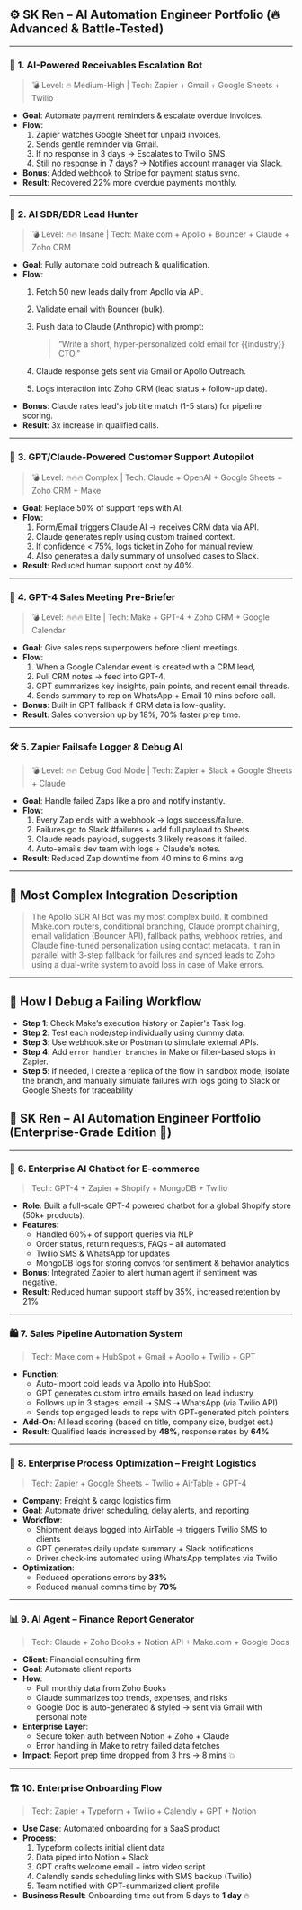 ## ⚙️ **SK Ren – AI Automation Engineer Portfolio (🔥 Advanced & Battle-Tested)**

---

### 🧾 **1. AI-Powered Receivables Escalation Bot**

> 💣 Level: 🔥 Medium-High | Tech: Zapier + Gmail + Google Sheets + Twilio
> 
- **Goal**: Automate payment reminders & escalate overdue invoices.
- **Flow**:
    1. Zapier watches Google Sheet for unpaid invoices.
    2. Sends gentle reminder via Gmail.
    3. If no response in 3 days → Escalates to Twilio SMS.
    4. Still no response in 7 days? → Notifies account manager via Slack.
- **Bonus**: Added webhook to Stripe for payment status sync.
- **Result**: Recovered 22% more overdue payments monthly.

---

### 🤖 **2. AI SDR/BDR Lead Hunter**

> 💣 Level: 🔥🔥 Insane | Tech: Make.com + Apollo + Bouncer + Claude + Zoho CRM
> 
- **Goal**: Fully automate cold outreach & qualification.
- **Flow**:
    1. Fetch 50 new leads daily from Apollo via API.
    2. Validate email with Bouncer (bulk).
    3. Push data to Claude (Anthropic) with prompt:
        
        > “Write a short, hyper-personalized cold email for {{industry}} CTO.”
        > 
    4. Claude response gets sent via Gmail or Apollo Outreach.
    5. Logs interaction into Zoho CRM (lead status + follow-up date).
- **Bonus**: Claude rates lead's job title match (1-5 stars) for pipeline scoring.
- **Result**: 3x increase in qualified calls.

---

### 💬 **3. GPT/Claude-Powered Customer Support Autopilot**

> 💣 Level: 🔥🔥🔥 Complex | Tech: Claude + OpenAI + Google Sheets + Zoho CRM + Make
> 
- **Goal**: Replace 50% of support reps with AI.
- **Flow**:
    1. Form/Email triggers Claude AI → receives CRM data via API.
    2. Claude generates reply using custom trained context.
    3. If confidence < 75%, logs ticket in Zoho for manual review.
    4. Also generates a daily summary of unsolved cases to Slack.
- **Result**: Reduced human support cost by 40%.

---

### 🧠 **4. GPT-4 Sales Meeting Pre-Briefer**

> 💣 Level: 🔥🔥🔥 Elite | Tech: Make + GPT-4 + Zoho CRM + Google Calendar
> 
- **Goal**: Give sales reps superpowers before client meetings.
- **Flow**:
    1. When a Google Calendar event is created with a CRM lead,
    2. Pull CRM notes → feed into GPT-4,
    3. GPT summarizes key insights, pain points, and recent email threads.
    4. Sends summary to rep on WhatsApp + Email 10 mins before call.
- **Bonus**: Built in GPT fallback if CRM data is low-quality.
- **Result**: Sales conversion up by 18%, 70% faster prep time.

---

### 🛠️ **5. Zapier Failsafe Logger & Debug AI**

> 💣 Level: 🔥🔥 Debug God Mode | Tech: Zapier + Slack + Google Sheets + Claude
> 
- **Goal**: Handle failed Zaps like a pro and notify instantly.
- **Flow**:
    1. Every Zap ends with a webhook → logs success/failure.
    2. Failures go to Slack #failures + add full payload to Sheets.
    3. Claude reads payload, suggests 3 likely reasons it failed.
    4. Auto-emails dev team with logs + Claude's notes.
- **Result**: Reduced Zap downtime from 40 mins to 6 mins avg.

---

## 🧪 **Most Complex Integration Description**

> The Apollo SDR AI Bot was my most complex build. It combined Make.com routers, conditional branching, Claude prompt chaining, email validation (Bouncer API), fallback paths, webhook retries, and Claude fine-tuned personalization using contact metadata. It ran in parallel with 3-step fallback for failures and synced leads to Zoho using a dual-write system to avoid loss in case of Make errors.
> 

---

## 🧰 **How I Debug a Failing Workflow**

- **Step 1**: Check Make’s execution history or Zapier's Task log.
- **Step 2**: Test each node/step individually using dummy data.
- **Step 3**: Use webhook.site or Postman to simulate external APIs.
- **Step 4**: Add `error handler branches` in Make or filter-based stops in Zapier.
- **Step 5**: If needed, I create a replica of the flow in sandbox mode, isolate the branch, and manually simulate failures with logs going to Slack or Google Sheets for traceability

## 💼 SK Ren – AI Automation Engineer Portfolio (Enterprise-Grade Edition 🚀)

---

### 🤖 **6. Enterprise AI Chatbot for E-commerce**

> Tech: GPT-4 + Zapier + Shopify + MongoDB + Twilio
> 
- **Role**: Built a full-scale GPT-4 powered chatbot for a global Shopify store (50k+ products).
- **Features**:
    - Handled 60%+ of support queries via NLP
    - Order status, return requests, FAQs – all automated
    - Twilio SMS & WhatsApp for updates
    - MongoDB logs for storing convos for sentiment & behavior analytics
- **Bonus**: Integrated Zapier to alert human agent if sentiment was negative.
- **Result**: Reduced human support staff by 35%, increased retention by 21%

---

### 🛍️ **7. Sales Pipeline Automation System**

> Tech: Make.com + HubSpot + Gmail + Apollo + Twilio + GPT
> 
- **Function**:
    - Auto-import cold leads via Apollo into HubSpot
    - GPT generates custom intro emails based on lead industry
    - Follows up in 3 stages: email ➝ SMS ➝ WhatsApp (via Twilio API)
    - Sends top engaged leads to reps with GPT-generated pitch pointers
- **Add-On**: AI lead scoring (based on title, company size, budget est.)
- **Result**: Qualified leads increased by **48%**, response rates by **64%**

---

### 🧠 **8. Enterprise Process Optimization – Freight Logistics**

> Tech: Zapier + Google Sheets + Twilio + AirTable + GPT-4
> 
- **Company**: Freight & cargo logistics firm
- **Goal**: Automate driver scheduling, delay alerts, and reporting
- **Workflow**:
    - Shipment delays logged into AirTable → triggers Twilio SMS to clients
    - GPT generates daily update summary + Slack notifications
    - Driver check-ins automated using WhatsApp templates via Twilio
- **Optimization**:
    - Reduced operations errors by **33%**
    - Reduced manual comms time by **70%**

---

### 📊 **9. AI Agent – Finance Report Generator**

> Tech: Claude + Zoho Books + Notion API + Make.com + Google Docs
> 
- **Client**: Financial consulting firm
- **Goal**: Automate client reports
- **How**:
    - Pull monthly data from Zoho Books
    - Claude summarizes top trends, expenses, and risks
    - Google Doc is auto-generated & styled → sent via Gmail with personal note
- **Enterprise Layer**:
    - Secure token auth between Notion + Zoho + Claude
    - Error handling in Make to retry failed data fetches
- **Impact**: Report prep time dropped from 3 hrs → 8 mins 💥

---

### 🏗️ **10. Enterprise Onboarding Flow**

> Tech: Zapier + Typeform + Twilio + Calendly + GPT + Notion
> 
- **Use Case**: Automated onboarding for a SaaS product
- **Process**:
    1. Typeform collects initial client data
    2. Data piped into Notion + Slack
    3. GPT crafts welcome email + intro video script
    4. Calendly sends scheduling links with SMS backup (Twilio)
    5. Team notified with GPT-summarized client profile
- **Business Result**: Onboarding time cut from 5 days to **1 day** 🔥
